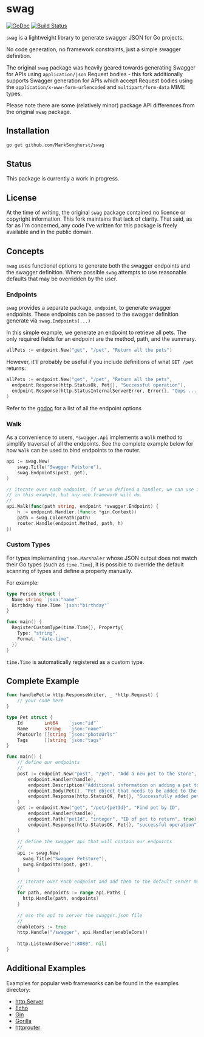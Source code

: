 # swag

[![GoDoc](https://godoc.org/github.com/savaki/swag?status.svg)](https://godoc.org/github.com/MarkSonghurst/swag)
[![Build Status](https://travis-ci.org/savaki/swag.svg?branch=master)](https://travis-ci.org/MarkSonghurst/swag)

```swag``` is a lightweight library to generate swagger JSON for Go projects.  
 
No code generation, no framework constraints, just a simple swagger definition.

The original ```swag``` package was heavily geared towards generating Swagger for APIs using ```application/json``` Request bodies - this fork additionally supports Swagger generation for APIs which accept Request bodies using the ```application/x-www-form-urlencoded``` and ```multipart/form-data``` MIME types.

Please note there are some (relatively minor) package API differences from the original ```swag``` package.

## Installation

```bash
go get github.com/MarkSonghurst/swag
```


## Status

This package is currently a work in progress.


## License

At the time of writing, the original ```swag``` package contained no licence or copyright information. This fork maintains that lack of clarity.
That said, as far as I'm concerned, any code I've written for this package is freely available and in the public domain.

## Concepts

```swag``` uses functional options to generate both the swagger endpoints and the swagger definition.  Where possible
```swag``` attempts to use reasonable defaults that may be overridden by the user.

### Endpoints

```swag``` provides a separate package, ```endpoint```, to generate swagger endpoints.  These endpoints can be passed
to the swagger definition generate via ```swag.Endpoints(...)```

In this simple example, we generate an endpoint to retrieve all pets.  The only required fields for an endpoint
are the method, path, and the summary.  

```go
allPets := endpoint.New("get", "/pet", "Return all the pets") 
```

However, it'll probably be useful if you include definitions of what ```GET /pet``` returns:

```go
allPets := endpoint.New("get", "/pet", "Return all the pets",
  endpoint.Response(http.StatusOk, Pet{}, "Successful operation"),
  endpoint.Response(http.StatusInternalServerError, Error{}, "Oops ... something went wrong"),
) 
```

Refer to the [godoc](https://godoc.org/github.com/MarkSonghurst/swag/endpoint) for a list of all the endpoint options

### Walk

As a convenience to users, ```*swagger.Api``` implements a ```Walk``` method to simplify traversal of all the endpoints.
See the complete example below for how ```Walk``` can be used to bind endpoints to the router.

```go
api := swag.New(
    swag.Title("Swagger Petstore"),
    swag.Endpoints(post, get),
)

// iterate over each endpoint, if we've defined a handler, we can use it to bind to the router.  We're using ```gin``
// in this example, but any web framework will do.
// 
api.Walk(func(path string, endpoint *swagger.Endpoint) {
    h := endpoint.Handler.(func(c *gin.Context))
    path = swag.ColonPath(path)
    router.Handle(endpoint.Method, path, h)
})
```

### Custom Types

For types implementing `json.Marshaler` whose JSON output does not match their Go types (such as `time.Time`),
it is possible to override the default scanning of types and define a property manually.

For example:

```go
type Person struct {
  Name string `json:"name"`
  Birthday time.Time `json:"birthday"`
}

func main() {
  RegisterCustomType(time.Time{}, Property{
    Type: "string",
    Format: "date-time",
  })
}
```

`time.Time` is automatically registered as a custom type.

## Complete Example

```go
func handlePet(w http.ResponseWriter, _ *http.Request) {
	// your code here
}

type Pet struct {
	Id        int64    `json:"id"`
	Name      string   `json:"name"`
	PhotoUrls []string `json:"photoUrls"`
	Tags      []string `json:"tags"`
}

func main() {
    // define our endpoints
    // 
    post := endpoint.New("post", "/pet", "Add a new pet to the store",
        endpoint.Handler(handle),
        endpoint.Description("Additional information on adding a pet to the store"),
        endpoint.Body(Pet{}, "Pet object that needs to be added to the store", true),
        endpoint.Response(http.StatusOK, Pet{}, "Successfully added pet"),
    )
    get := endpoint.New("get", "/pet/{petId}", "Find pet by ID",
        endpoint.Handler(handle),
        endpoint.Path("petId", "integer", "ID of pet to return", true),
        endpoint.Response(http.StatusOK, Pet{}, "successful operation"),
    )
    
    // define the swagger api that will contain our endpoints
    // 
    api := swag.New(
      swag.Title("Swagger Petstore"),
      swag.Endpoints(post, get),
    )
    
    // iterate over each endpoint and add them to the default server mux
    // 
    for path, endpoints := range api.Paths {
      http.Handle(path, endpoints)
    }
    
    // use the api to server the swagger.json file
    // 
    enableCors := true
    http.Handle("/swagger", api.Handler(enableCors))
    
    http.ListenAndServe(":8080", nil)
}
```

## Additional Examples

Examples for popular web frameworks can be found in the examples directory:

* [http.Server](_examples/builtin/main.go)
* [Echo](_examples/echo/main.go)
* [Gin](_examples/gin/main.go)
* [Gorilla](_examples/gorilla/main.go)
* [httprouter](_examples/httprouter/main.go)

